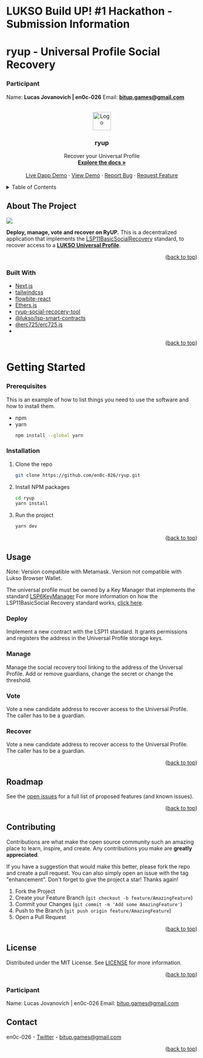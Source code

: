# LUKSO Build UP! #1 Hackathon - Submission Information
# ryup - Universal Profile Social Recovery
### Participant

Name: **Lucas Jovanovich | en0c-026**
Email: **bitup.games@gmail.com**

<!-- Improved compatibility of back to top link: See: https://github.com/othneildrew/Best-README-Template/pull/73 -->
<a name="readme-top"></a>




<!-- PROJECT LOGO -->
<br />
<div align="center">
  <a href="https://github.com/en0c-026/ryup/blob/master/public/logo.png">
    <img src="public/favicon.png" alt="Logo" width="48" height="48">
  </a>

<h3 align="center">ryup</h3>

  <p align="center">
    Recover your Universal Profile
    <br />
    <a href="https://github.com/en0c-026/ryup/tree/master/docs"><strong>Explore the docs »</strong></a>
    <br />
    <br />
    <a href="https://ryup.vercel.app">Live Dapp Demo</a>
    ·
    <a href="https://youtu.be/1wi7zcAYTsw">View Demo</a>
    ·
    <a href="https://github.com/en0c-026/ryup/issues/new?title=Bug:">Report Bug</a>
    ·
    <a href="https://github.com/en0c-026/ryup/issues/new?title=Feature:">Request Feature</a>
  </p>
</div>



<!-- TABLE OF CONTENTS -->
<details>
  <summary>Table of Contents</summary>
  <ol>
    <li>
      <a href="#about-the-project">About The Project</a>
      <ul>
        <li><a href="#built-with">Built With</a></li>
      </ul>
    </li>
    <li>
      <a href="#getting-started">Getting Started</a>
      <ul>
        <li><a href="#prerequisites">Prerequisites</a></li>
        <li><a href="#installation">Installation</a></li>
      </ul>
    </li>
    <li><a href="#usage">Usage</a></li>
    <li><a href="#roadmap">Roadmap</a></li>
    <li><a href="#contributing">Contributing</a></li>
    <li><a href="#license">License</a></li>
    <li><a href="#contact">Contact</a></li>
    <li><a href="#acknowledgments">Acknowledgments</a></li>
  </ol>
</details>



<!-- ABOUT THE PROJECT -->
## About The Project

![](https://github.com/en0c-026/ryup/blob/master/public/logo-large.png)

**Deploy, manage, vote and recover on RyUP.**
This is a decentralized application that implements the [LSP11BasicSocialRecovery](https://github.com/YamenMerhi/LIPs/blob/docs/lsp11/LSPs/LSP-11-BasicSocialRecovery.md) standard, to recover access to a [**LUKSO Universal Profile**](https://docs.lukso.tech/standards/universal-profile/introduction).

<p align="right">(<a href="#readme-top">back to top</a>)</p>



### Built With

* [Next.js](https://nextjs.org)
* [tailwindcss](https://v2.tailwindcss.com)
* [flowbite-react](https://flowbite-react.com)
* [Ethers.js](https://github.com/ethers-io/ethers.js/)
* [ryup-social-recocery-tool](https://github.com/en0c-026/up-basic-social-recovery)
* [@lukso/lsp-smart-contracts](https://github.com/lukso-network/lsp-smart-contracts)
* [@erc725/erc725.js](https://github.com/ERC725Alliance/erc725.js)
* 
<p align="right">(<a href="#readme-top">back to top</a>)</p>



<!-- GETTING STARTED -->
# Getting Started

### Prerequisites

This is an example of how to list things you need to use the software and how to install them.
* npm
* yarn
  ```sh
  npm install --global yarn
  ```

### Installation

1. Clone the repo
   ```sh
   git clone https://github.com/en0c-026/ryup.git
   ```
2. Install NPM packages
   ```sh
   cd ryup
   yarn install
   ```
4. Run the project
   ```sh
   yarn dev
   ```
  

<p align="right">(<a href="#readme-top">back to top</a>)</p>



<!-- USAGE EXAMPLES -->
## Usage
Note:
Version compatible with Metamask.
Version not compatible with Lukso Browser Wallet.

The universal profile must be owned by a Key Manager that implements the standard [LSP6KeyManager](https://docs.lukso.tech/standards/universal-profile/lsp6-key-manager)
For more information on how the LSP11BasicSocial Recovery standard works, [click here](https://github.com/YamenMerhi/LIPs/blob/docs/lsp11/LSPs/LSP-11-BasicSocialRecovery.md).


### Deploy
Implement a new contract with the LSP11 standard. It grants permissions and registers the address in the Universal Profile storage keys.

### Manage
Manage the social recovery tool linking to the address of the Universal Profile. Add or remove guardians, change the secret or change the threshold.

### Vote
Vote a new candidate address to recover access to the Universal Profile. The caller has to be a guardian.

### Recover
Vote a new candidate address to recover access to the Universal Profile. The caller has to be a guardian.


<p align="right">(<a href="#readme-top">back to top</a>)</p>



<!-- ROADMAP -->
## Roadmap


See the [open issues](https://github.com/en0c-026/ryup/issues) for a full list of proposed features (and known issues).

<p align="right">(<a href="#readme-top">back to top</a>)</p>


<!-- CONTRIBUTING -->
## Contributing

Contributions are what make the open source community such an amazing place to learn, inspire, and create. Any contributions you make are **greatly appreciated**.

If you have a suggestion that would make this better, please fork the repo and create a pull request. You can also simply open an issue with the tag "enhancement".
Don't forget to give the project a star! Thanks again!

1. Fork the Project
2. Create your Feature Branch (`git checkout -b feature/AmazingFeature`)
3. Commit your Changes (`git commit -m 'Add some AmazingFeature'`)
4. Push to the Branch (`git push origin feature/AmazingFeature`)
5. Open a Pull Request

<p align="right">(<a href="#readme-top">back to top</a>)</p>



<!-- LICENSE -->
## License

Distributed under the MIT License. See [LICENSE](https://github.com/en0c-026/ryup/blob/master/LICENSE.md) for more information.

<p align="right">(<a href="#readme-top">back to top</a>)</p>

### Participant

Name: Lucas Jovanovich | en0c-026
Email: bitup.games@gmail.com

<!-- CONTACT -->
## Contact

en0c-026 - [Twitter](https://twitter.com/ben_ya_1) - bitup.games@gmail.com

<p align="right">(<a href="#readme-top">back to top</a>)</p>


<!-- MARKDOWN LINKS & IMAGES -->
<!-- https://www.markdownguide.org/basic-syntax/#reference-style-links -->
[contributors-shield]: https://img.shields.io/github/contributors/github_username/repo_name.svg?style=for-the-badge
[contributors-url]: https://github.com/github_username/repo_name/graphs/contributors
[forks-shield]: https://img.shields.io/github/forks/github_username/repo_name.svg?style=for-the-badge
[forks-url]: https://github.com/github_username/repo_name/network/members
[stars-shield]: https://img.shields.io/github/stars/github_username/repo_name.svg?style=for-the-badge
[stars-url]: https://github.com/github_username/repo_name/stargazers
[issues-shield]: https://img.shields.io/github/issues/github_username/repo_name.svg?style=for-the-badge
[issues-url]: https://github.com/github_username/repo_name/issues
[license-shield]: https://img.shields.io/github/license/github_username/repo_name.svg?style=for-the-badge
[license-url]: https://github.com/github_username/repo_name/blob/master/LICENSE.txt
[linkedin-shield]: https://img.shields.io/badge/-LinkedIn-black.svg?style=for-the-badge&logo=linkedin&colorB=555
[linkedin-url]: https://linkedin.com/in/linkedin_username
[product-screenshot]: images/screenshot.png
[Next.js]: https://img.shields.io/badge/next.js-000000?style=for-the-badge&logo=nextdotjs&logoColor=white
[Next-url]: https://nextjs.org/
[React.js]: https://img.shields.io/badge/React-20232A?style=for-the-badge&logo=react&logoColor=61DAFB
[React-url]: https://reactjs.org/
[Vue.js]: https://img.shields.io/badge/Vue.js-35495E?style=for-the-badge&logo=vuedotjs&logoColor=4FC08D
[Vue-url]: https://vuejs.org/
[Angular.io]: https://img.shields.io/badge/Angular-DD0031?style=for-the-badge&logo=angular&logoColor=white
[Angular-url]: https://angular.io/
[Svelte.dev]: https://img.shields.io/badge/Svelte-4A4A55?style=for-the-badge&logo=svelte&logoColor=FF3E00
[Svelte-url]: https://svelte.dev/
[Laravel.com]: https://img.shields.io/badge/Laravel-FF2D20?style=for-the-badge&logo=laravel&logoColor=white
[Laravel-url]: https://laravel.com
[Bootstrap.com]: https://img.shields.io/badge/Bootstrap-563D7C?style=for-the-badge&logo=bootstrap&logoColor=white
[Bootstrap-url]: https://getbootstrap.com
[JQuery.com]: https://img.shields.io/badge/jQuery-0769AD?style=for-the-badge&logo=jquery&logoColor=white
[JQuery-url]: https://jquery.com 

